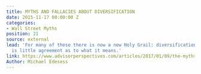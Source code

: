 ```yaml
---
title: MYTHS AND FALLACIES ABOUT DIVERSIFICATION
date: 2015-11-17 00:00:00 Z
categories:
- Wall Street Myths
position: 21
source: external
lead: 'For many of these there is now a new Holy Grail: diversification. But there
  is little agreement as to what it means.'
link: https://www.advisorperspectives.com/articles/2017/01/09/the-myths-and-fallacies-about-diversified-portfolios
Author: Michael Edesess
---
```


